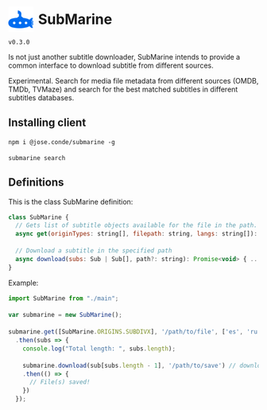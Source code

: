 # <img alt="SubMarine" src="https://raw.githubusercontent.com/jmconde/samples/master/submarine.svg?sanitize=true" width="50" height="50" style="float: left;margin-right: 10px;margin-top: -8px;" /> SubMarine
`v0.3.0`


Is not just another subtitle downloader, SubMarine intends to provide a common interface to download subtitle from different sources.

Experimental. Search for media file metadata from different sources (OMDB, TMDb, TVMaze) and search for the best matched subtitles in different subtitles databases.

## Installing client
```
npm i @jose.conde/submarine -g

submarine search
```

## Definitions
This is the class SubMarine definition:

```javascript
class SubMarine {
  // Gets list of subtitle objects available for the file in the path.
  async get(originTypes: string[], filepath: string, langs: string[]): Promise<Sub[]> { ... }

  // Download a subtitle in the specified path
  async download(subs: Sub | Sub[], path?: string): Promise<void> { ... }
}
```

Example:
```javascript
import SubMarine from "./main";

var submarine = new SubMarine();

submarine.get([SubMarine.ORIGINS.SUBDIVX], '/path/to/file', ['es', 'ru', 'en'])
  .then(subs => {
    console.log("Total length: ", subs.length);

    submarine.download(sub[subs.length - 1], '/path/to/save') // download(sub: Sub, path: string = './')
    .then(() => {
      // File(s) saved!
    })
  });
```